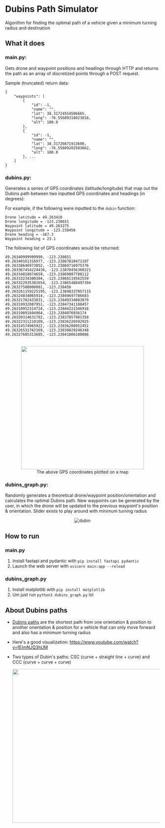 # Dubins Path Simulator
Algorithm for finding the optimal path of a vehicle given a minimum turning radius and destination

## What it does
### main\.py:
Gets drone and waypoint positions and headings through HTTP and returns the path as an array of discretized points through a POST request.

Sample (truncated) return data:

```
{
    "waypoints": [
        {
            "id": -1,
            "name": "",
            "lat": 38.31724554506665,
            "long": -76.55609318023016,
            "alt": 100.0
        },
        {
            "id": -1,
            "name": "",
            "lat": 38.31726671913608,
            "long": -76.55609202583662,
            "alt": 100.0
        }, ...
    ]
}
```

### dubins\.py:
Generates a series of GPS coordinates (latitude/longitude) that map out the Dubins path between two inputted GPS coordinates and headings (in degrees):

For example, if the following were inputted to the `dubin` function:
```
Drone latitude = 49.263410
Drone longitude = -123.238651
Waypoint latitude = 49.263275
Waypoint longitude = -123.238456
Drone heading = -167.3
Waypoint heading = 23.1
```

The following list of GPS coordinates would be returned:
```
49.26340999999999, -123.238651
49.26340161316977, -123.23867810471107
49.26338646973052, -123.23869716975376
49.263367454224436, -123.23870456360221
49.26334818874659, -123.23869887788112
49.26333234300304, -123.23868119562559
49.263322935302654, -123.23865488497394
49.26327500000001, -123.238456
49.263261159225195, -123.23848337857115
49.26324034065914, -123.23849697786683
49.26321782433831, -123.23849334883079
49.26319932087951, -123.23847341188457
49.26318952314724, -123.23844222346918
49.26319091604964, -123.2384076936174
49.26320314631782, -123.23837857981358
49.26322311210169, -123.23836226592925
49.26324574965922, -123.23836288952451
49.26326531762369, -123.23838029246348
49.26327685313685, -123.23841006100086
```

<div align="center" markdown="1">
  
  <br>
  <img src="https://github.com/nuggetbucket54/dubins-path-sim/assets/55860775/cc1e555f-7f63-4135-9a10-b3d42fd3e779" width="400"/> <br>
  The above GPS coordinates plotted on a map

</div>

### dubins_graph\.py:
Randomly generates a theoretical drone/waypoint position/orientation and calculates the optimal Dubins path. New waypoints can be generated by the user, in which the drone will be updated to the previous waypoint's position & orientation. Slider exists to play around with minimum turning radius

<div align="center" markdown="1">

![dubin](https://github.com/nuggetbucket54/dubins-path-sim/assets/55860775/b1d658a1-8c49-439b-abb9-1a17e45e979b)

</div>

## How to run
### main\.py
1. Install fastapi and pydantic with `pip install fastapi pydantic`
2. Launch the web server with `uvicorn main:app --reload`

### dubins_graph\.py
1. Install matplotlib with `pip install matplotlib`
2. Um just run `python3 dubins_graph.py` lol

## About Dubins paths
- [Dubins paths](https://en.wikipedia.org/wiki/Dubins_path) are the shortest path from one orientation & position to another orientation & position for a vehicle that can only move forward and also has a minimum turning radius
- Here's a good visualization: https://www.youtube.com/watch?v=fEImNJQ3hUM 
- Two types of Dubin's paths: CSC (curve + straight line + curve) and CCC (curve + curve + curve)

  <div align="center" width="500">
    <img src="https://github.com/nuggetbucket54/dubins-path-sim/assets/55860775/8a815619-61e1-4907-a719-fdaa727f8dc8" width="500"/>
  </div>

<!--
## The math involved (only look at it if you really want to)
![math](https://github.com/nuggetbucket54/dubins-path-sim/assets/55860775/4179f301-8559-4ab7-ad4d-7a613d1ff790)
--->
